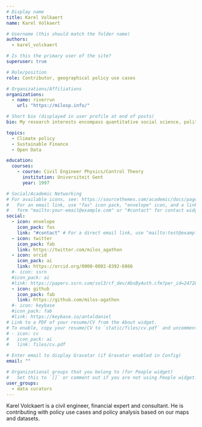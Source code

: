 ```yaml
---
# Display name
title: Karel Volkaert
name: Karel Volkaert

# Username (this should match the folder name)
authors:
  - karel_volckaert

# Is this the primary user of the site?
superuser: true

# Role/position
role: Contributor, geographical policy use cases 

# Organizations/Affiliations
organizations:
  - name: riverrun
    url: "https://milosp.info/"

# Short bio (displayed in user profile at end of posts)
bio: My research interests encompass quantitative social science, political analysis and data visualization.

topics:
  - Climate policy
  - Sustainable Finance
  - Open Data

education:
  courses:
    - course: Civil Engineer Physics/Control Theory
      institution: Universiteit Gent
      year: 1997

# Social/Academic Networking
# For available icons, see: https://sourcethemes.com/academic/docs/page-builder/#icons
#   For an email link, use "fas" icon pack, "envelope" icon, and a link in the
#   form "mailto:your-email@example.com" or "#contact" for contact widget.
social:
  - icon: envelope
    icon_pack: fas
    link: "#contact" # For a direct email link, use "mailto:test@example.org".
  - icon: twitter
    icon_pack: fab
    link: https://twitter.com/milos_agathon
  - icon: orcid
    icon_pack: ai
    link: https://orcid.org/0000-0002-8392-6866
  #- icon: ssrn
  #icon_pack: ai
  #link: https://papers.ssrn.com/sol3/cf_dev/AbsByAuth.cfm?per_id=2472686
  - icon: github
    icon_pack: fab
    link: https://github.com/milos-agathon
  #- icon: keybase
  #icon_pack: fab
  #link: https://keybase.io/antaldaniel
# Link to a PDF of your resume/CV from the About widget.
# To enable, copy your resume/CV to `static/files/cv.pdf` and uncomment the lines below.
# - icon: cv
#   icon_pack: ai
#   link: files/cv.pdf

# Enter email to display Gravatar (if Gravatar enabled in Config)
email: ""

# Organizational groups that you belong to (for People widget)
#   Set this to `[]` or comment out if you are not using People widget.
user_groups:
  - data curators
---
```


Karel Volckaert is a civil engineer, financial expert and consultant. He is contributing with policy use cases and policy analysis based on our maps and datasets.

